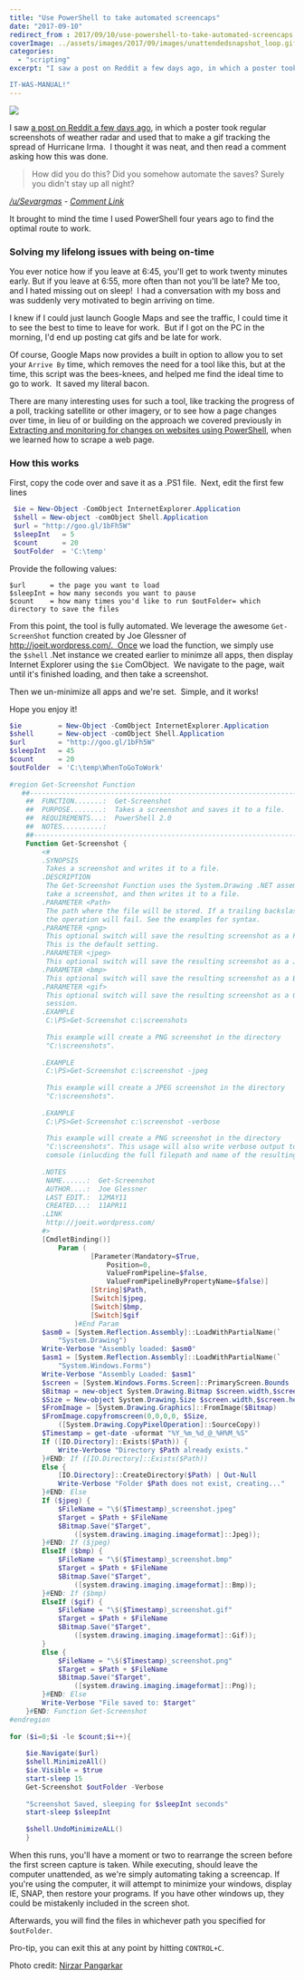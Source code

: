 ```yaml
---
title: "Use PowerShell to take automated screencaps"
date: "2017-09-10"
redirect_from : 2017/09/10/use-powershell-to-take-automated-screencaps
coverImage: ../assets/images/2017/09/images/unattendedsnapshot_loop.gif
categories: 
  - "scripting"
excerpt: "I saw a post on Reddit a few days ago, in which a poster took regular screenshots of weather radar and used that to make a gif tracking the spread of Hurricane Irma.  I thought it was neat, and then read a comment asking how this was done.

IT-WAS-MANUAL!"
---
```


![](../assets/images/2017/09/images/unattendedsnapshot_loop.gif)

I saw [a post on Reddit a few days ago](https://www.reddit.com/r/TropicalWeather/comments/6yyx7i/i_created_an_animation_of_irma_since_it_was_a/), in which a poster took regular screenshots of weather radar and used that to make a gif tracking the spread of Hurricane Irma.  I thought it was neat, and then read a comment asking how this was done.

> How did you do this? Did you somehow automate the saves? Surely you didn't stay up all night?

_[/u/Sevargmas](https://www.reddit.com/user/sevargmas) - [Comment Link](https://www.reddit.com/r/TropicalWeather/comments/6yyx7i/i_created_an_animation_of_irma_since_it_was_a/dmrh0y3/)_

It brought to mind the time I used PowerShell four years ago to find the optimal route to work.

### Solving my lifelong issues with being on-time

You ever notice how if you leave at 6:45, you'll get to work twenty minutes early. But if you leave at 6:55, more often than not you'll be late? Me too, and I hated missing out on sleep!  I had a conversation with my boss and was suddenly very motivated to begin arriving on time.

I knew if I could just launch Google Maps and see the traffic, I could time it to see the best to time to leave for work.  But if I got on the PC in the morning, I'd end up posting cat gifs and be late for work.

Of course, Google Maps now provides a built in option to allow you to set your `Arrive By` time, which removes the need for a tool like this, but at the time, this script was the bees-knees, and helped me find the ideal time to go to work.  It saved my literal bacon.

There are many interesting uses for such a tool, like tracking the progress of a poll, tracking satellite or other imagery, or to see how a page changes over time, in lieu of or building on the approach we covered previously in [Extracting and monitoring for changes on websites using PowerShell](http://foxdeploy.com/2017/03/30/extracting-and-monitoring-web-content-with-powershell/), when we learned how to scrape a web page.

### How this works

First, copy the code over and save it as a .PS1 file.  Next, edit the first few lines

```powershell
 $ie = New-Object -ComObject InternetExplorer.Application 
 $shell = New-object -comObject Shell.Application 
 $url = "http://goo.gl/1bFh5W" 
 $sleepInt   = 5 
 $count      = 20 
 $outFolder  = 'C:\temp' 
```

Provide the following values:

```
$url      = the page you want to load 
$sleepInt = how many seconds you want to pause 
$count    = how many times you'd like to run $outFolder= which directory to save the files 
```

From this point, the tool is fully automated. We leverage the awesome `Get-ScreenShot` function created by Joe Glessner of http://joeit.wordpress.com/.  Once we load the function, we simply use the `$shell` .Net instance we created earlier to minimze all apps, then display Internet Explorer using the `$ie` ComObject.  We navigate to the page, wait until it's finished loading, and then take a screenshot.

Then we un-minimize all apps and we're set.  Simple, and it works!

Hope you enjoy it!

```powershell
$ie         = New-Object -ComObject InternetExplorer.Application
$shell      = New-object -comObject Shell.Application
$url        = "http://goo.gl/1bFh5W"
$sleepInt   = 45
$count      = 20
$outFolder  = 'C:\temp\WhenToGoToWork'
 
#region Get-Screenshot Function
   ##--------------------------------------------------------------------------
    ##  FUNCTION.......:  Get-Screenshot
    ##  PURPOSE........:  Takes a screenshot and saves it to a file.
    ##  REQUIREMENTS...:  PowerShell 2.0
    ##  NOTES..........:
    ##--------------------------------------------------------------------------
    Function Get-Screenshot {
        <#
        .SYNOPSIS
         Takes a screenshot and writes it to a file.
        .DESCRIPTION
         The Get-Screenshot Function uses the System.Drawing .NET assembly to
         take a screenshot, and then writes it to a file.
        .PARAMETER <Path>
         The path where the file will be stored. If a trailing backslash is used
         the operation will fail. See the examples for syntax.
        .PARAMETER <png>
         This optional switch will save the resulting screenshot as a PNG file.
         This is the default setting.
        .PARAMETER <jpeg>
         This optional switch will save the resulting screenshot as a JPEG file.
        .PARAMETER <bmp>
         This optional switch will save the resulting screenshot as a BMP file.
        .PARAMETER <gif>
         This optional switch will save the resulting screenshot as a GIF file.
         session.
        .EXAMPLE
         C:\PS>Get-Screenshot c:\screenshots
 
         This example will create a PNG screenshot in the directory
         "C:\screenshots".
 
        .EXAMPLE
         C:\PS>Get-Screenshot c:\screenshot -jpeg
 
         This example will create a JPEG screenshot in the directory
         "C:\screenshots".
 
        .EXAMPLE
         C:\PS>Get-Screenshot c:\screenshot -verbose
 
         This example will create a PNG screenshot in the directory
         "C:\screenshots". This usage will also write verbose output to the
         comsole (inlucding the full filepath and name of the resulting file).
 
        .NOTES
         NAME......:  Get-Screenshot
         AUTHOR....:  Joe Glessner
         LAST EDIT.:  12MAY11
         CREATED...:  11APR11
        .LINK
         http://joeit.wordpress.com/
        #>
        [CmdletBinding()]
            Param (
                    [Parameter(Mandatory=$True,
                        Position=0,
                        ValueFromPipeline=$false,
                        ValueFromPipelineByPropertyName=$false)]
                    [String]$Path,
                    [Switch]$jpeg,
                    [Switch]$bmp,
                    [Switch]$gif
                )#End Param
        $asm0 = [System.Reflection.Assembly]::LoadWithPartialName(`
            "System.Drawing")
        Write-Verbose "Assembly loaded: $asm0"
        $asm1 = [System.Reflection.Assembly]::LoadWithPartialName(`
            "System.Windows.Forms")
        Write-Verbose "Assembly Loaded: $asm1"
        $screen = [System.Windows.Forms.Screen]::PrimaryScreen.Bounds
        $Bitmap = new-object System.Drawing.Bitmap $screen.width,$screen.height
        $Size = New-object System.Drawing.Size $screen.width,$screen.height
        $FromImage = [System.Drawing.Graphics]::FromImage($Bitmap)
        $FromImage.copyfromscreen(0,0,0,0, $Size,
            ([System.Drawing.CopyPixelOperation]::SourceCopy))
        $Timestamp = get-date -uformat "%Y_%m_%d_@_%H%M_%S"
        If ([IO.Directory]::Exists($Path)) {
            Write-Verbose "Directory $Path already exists."
        }#END: If ([IO.Directory]::Exists($Path))
        Else {
            [IO.Directory]::CreateDirectory($Path) | Out-Null
            Write-Verbose "Folder $Path does not exist, creating..."
        }#END: Else
        If ($jpeg) {
            $FileName = "\$($Timestamp)_screenshot.jpeg"
            $Target = $Path + $FileName
            $Bitmap.Save("$Target",
                ([system.drawing.imaging.imageformat]::Jpeg));
        }#END: If ($jpeg)
        ElseIf ($bmp) {
            $FileName = "\$($Timestamp)_screenshot.bmp"
            $Target = $Path + $FileName
            $Bitmap.Save("$Target",
                ([system.drawing.imaging.imageformat]::Bmp));
        }#END: If ($bmp)
        ElseIf ($gif) {
            $FileName = "\$($Timestamp)_screenshot.gif"
            $Target = $Path + $FileName
            $Bitmap.Save("$Target",
                ([system.drawing.imaging.imageformat]::Gif));
        }
        Else {
            $FileName = "\$($Timestamp)_screenshot.png"
            $Target = $Path + $FileName
            $Bitmap.Save("$Target",
                ([system.drawing.imaging.imageformat]::Png));
        }#END: Else
        Write-Verbose "File saved to: $target"
    }#END: Function Get-Screenshot
#endregion 
 
for ($i=0;$i -le $count;$i++){
 
    $ie.Navigate($url)
    $shell.MinimizeAll()
    $ie.Visible = $true
    start-sleep 15
    Get-Screenshot $outFolder -Verbose
 
    "Screenshot Saved, sleeping for $sleepInt seconds"
    start-sleep $sleepInt
 
    $shell.UndoMinimizeALL()
    }
```

When this runs, you'll have a moment or two to rearrange the screen before the first screen capture is taken. While executing, should leave the computer unattended, as we're simply automating taking a screencap. If you're using the computer, it will attempt to minimize your windows, display IE, SNAP, then restore your programs. If you have other windows up, they could be mistakenly included in the screen shot.

Afterwards, you will find the files in whichever path you specified for `$outFolder`.

Pro-tip, you can exit this at any point by hitting `CONTROL+C`.

Photo credit: [Nirzar Pangarkar](https://unsplash.com/@nirzar?utm_medium=referral&utm_campaign=photographer-credit&utm_content=creditBadge "Download free do whatever you want high-resolution photos from Nirzar Pangarkar")
